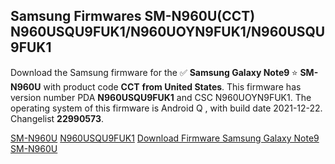 <h2>Samsung Firmwares SM-N960U(CCT) N960USQU9FUK1/N960UOYN9FUK1/N960USQU9FUK1</h2>
Download the Samsung firmware for the ✅ <strong>Samsung Galaxy Note9 </strong> ⭐ <strong>SM-N960U</strong> with product code <strong>CCT</strong> <strong> from United States</strong>. This firmware has version number PDA <strong>N960USQU9FUK1</strong> and CSC N960UOYN9FUK1. The operating system of this firmware is Android Q , with build date 2021-12-22. Changelist <strong>22990573</strong>.

[SM-N960U](https://samfirm.shop/samsung/model/SM-N960U)
[N960USQU9FUK1](https://samfirm.shop/samsung/pda/N960USQU9FUK1)
[Download Firmware Samsung Galaxy Note9 SM-N960U](https://samfirm.shop/samsung/firmware/484145)
